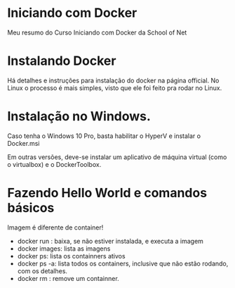 # Iniciando com Docker
Meu resumo do Curso Iniciando com Docker da School of Net

# Instalando Docker

Há detalhes e instruções para instalação do docker na página official. No Linux o processo é mais simples, visto que ele foi feito pra rodar no Linux.

# Instalação no Windows.

Caso tenha o Windows 10 Pro, basta habilitar o HyperV e instalar o Docker.msi

Em outras versões, deve-se instalar um aplicativo de máquina virtual (como o virtualbox) e o DockerToolbox.

# Fazendo Hello World e comandos básicos

Imagem é diferente de container!

* docker run <image>: baixa, se não estiver instalada, e executa a imagem
* docker images: lista as imagens
* docker ps: lista os containners ativos
* docker ps -a: lista todos os containers, inclusive que não estão rodando, com os detalhes.
* docker rm <CONTAINER ID>: remove um containner.


